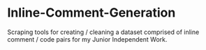 # Inline-Comment-Generation
 

 Scraping tools for creating / cleaning a dataset comprised of inline comment / code pairs for my  Junior Independent Work.
 
